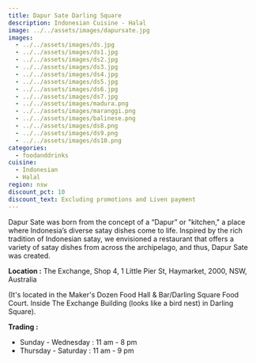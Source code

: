 ```yaml
---
title: Dapur Sate Darling Square
description: Indonesian Cuisine - Halal
image: ../../assets/images/dapursate.jpg
images:
  - ../../assets/images/ds.jpg
  - ../../assets/images/ds1.jpg
  - ../../assets/images/ds2.jpg
  - ../../assets/images/ds3.jpg
  - ../../assets/images/ds4.jpg
  - ../../assets/images/ds5.jpg
  - ../../assets/images/ds6.jpg
  - ../../assets/images/ds7.jpg
  - ../../assets/images/madura.png
  - ../../assets/images/maranggi.png
  - ../../assets/images/balinese.png
  - ../../assets/images/ds8.png
  - ../../assets/images/ds9.png
  - ../../assets/images/ds10.png
categories:
  - foodanddrinks
cuisine:
  - Indonesian
  - Halal
region: nsw
discount_pct: 10
discount_text: Excluding promotions and Liven payment
---
```


Dapur Sate was born from the concept of a “Dapur” or "kitchen," a place where Indonesia’s diverse satay dishes come to life. Inspired by the rich tradition of Indonesian satay, we envisioned a restaurant that offers a variety of satay dishes from across the archipelago, and thus, Dapur Sate was created.

**Location :** The Exchange, Shop 4, 1 Little Pier St, Haymarket, 2000, NSW, Australia

(It's located in the Maker's Dozen Food Hall & Bar/Darling Square Food Court. Inside The Exchange Building (looks like a bird nest) in Darling Square).

**Trading :**

- Sunday - Wednesday : 11 am - 8 pm
- Thursday - Saturday : 11 am - 9 pm
